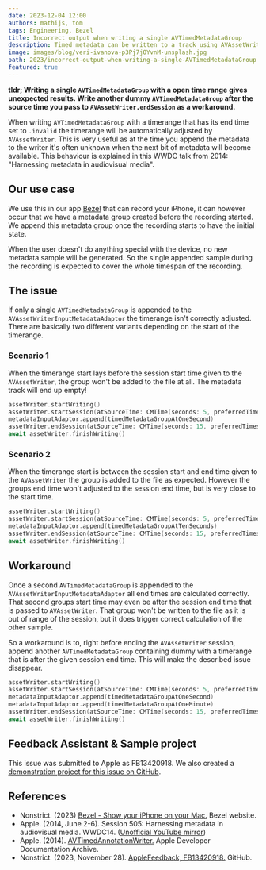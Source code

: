 ```yaml
---
date: 2023-12-04 12:00
authors: mathijs, tom
tags: Engineering, Bezel
title: Incorrect output when writing a single AVTimedMetadataGroup
description: Timed metadata can be written to a track using AVAssetWriter. However if you append only one AVTimedMetadataGroup the results will be unexpected due to buggy behaviour.
image: images/blog/veri-ivanova-p3Pj7jOYvnM-unsplash.jpg
path: 2023/incorrect-output-when-writing-a-single-AVTimedMetadataGroup
featured: true
---
```


**tldr; Writing a single `AVTimedMetadataGroup` with a open time range gives unexpected results. Write another dummy `AVTimedMetadataGroup` after the source time you pass to `AVAssetWriter.endSession` as a workaround.**

When writing `AVTimedMetadataGroup` with a timerange that has its end time set to `.invalid` the timerange will be automatically adjusted by `AVAssetWriter`. This is very useful as at the time you append the metadata to the writer it's often unknown when the next bit of metadata will become available. This behaviour is explained in this WWDC talk from 2014: "Harnessing metadata in audiovisual media".

## Our use case

We use this in our app [Bezel](https://getbezel.app) that can record your iPhone, it can however occur that we have a metadata group created before the recording started. We append this metadata group once the recording starts to have the initial state.

When the user doesn't do anything special with the device, no new metadata sample will be generated. So the single appended sample during the recording is expected to cover the whole timespan of the recording.

## The issue

If only a single `AVTimedMetadataGroup` is appended to the `AVAssetWriterInputMetadataAdaptor` the timerange isn't correctly adjusted. There are basically two different variants depending on the start of the timerange.

### Scenario 1
When the timerange start lays before the session start time given to the `AVAssetWriter`, the group won't be added to the file at all. The metadata track will end up empty!

```swift
assetWriter.startWriting()
assetWriter.startSession(atSourceTime: CMTime(seconds: 5, preferredTimescale: 1000))
metadataInputAdaptor.append(timedMetadataGroupAtOneSecond)
assetWriter.endSession(atSourceTime: CMTime(seconds: 15, preferredTimescale: 1000))
await assetWriter.finishWriting()
```

### Scenario 2
When the timerange start is between the session start and end time given to the `AVAssetWriter` the group is added to the file as expected. However the groups end time won't adjusted to the session end time, but is very close to the start time.

```swift
assetWriter.startWriting()
assetWriter.startSession(atSourceTime: CMTime(seconds: 5, preferredTimescale: 1000))
metadataInputAdaptor.append(timedMetadataGroupAtTenSeconds)
assetWriter.endSession(atSourceTime: CMTime(seconds: 15, preferredTimescale: 1000))
await assetWriter.finishWriting()
```

## Workaround

Once a second `AVTimedMetadataGroup` is appended to the `AVAssetWriterInputMetadataAdaptor` all end times are calculated correctly. That second groups start time may even be after the session end time that is passed to `AVAssetWriter`. That group won't be written to the file as it is out of range of the session, but it does trigger correct calculation of the other sample.

So a workaround is to, right before ending the `AVAssetWriter` session, append another `AVTimedMetadataGroup` containing dummy with a timerange that is after the given session end time. This will make the described issue disappear.

```swift
assetWriter.startWriting()
assetWriter.startSession(atSourceTime: CMTime(seconds: 5, preferredTimescale: 1000))
metadataInputAdaptor.append(timedMetadataGroupAtOneSecond)
metadataInputAdaptor.append(timedMetadataGroupAtOneMinute)
assetWriter.endSession(atSourceTime: CMTime(seconds: 15, preferredTimescale: 1000))
await assetWriter.finishWriting()
```

## Feedback Assistant & Sample project

This issue was submitted to Apple as FB13420918. We also created a [demonstration project for this issue on GitHub](https://github.com/nonstrict-hq/AppleFeedback/tree/main/FB13420918).

## References

- Nonstrict. (2023) [Bezel - Show your iPhone on your Mac.](https://getbezel.app) Bezel website.
- Apple. (2014, June 2-6). Session 505: Harnessing metadata in audiovisual media. WWDC14. ([Unofficial YouTube mirror](https://www.youtube.com/watch?v=ccz9kI8VQsw))
- Apple. (2014). [AVTimedAnnotationWriter.](https://developer.apple.com/library/archive/samplecode/AVTimedAnnotationWriter/Introduction/Intro.html#//apple_ref/doc/uid/TP40014496) Apple Developer Documentation Archive.
- Nonstrict. (2023, November 28). [AppleFeedback, FB13420918.](https://github.com/nonstrict-hq/AppleFeedback/tree/main/FB13420918) GitHub.
